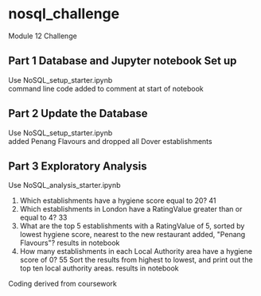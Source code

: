 # nosql_challenge
Module 12 Challenge
## Part 1 Database and Jupyter notebook Set up
Use NoSQL_setup_starter.ipynb    
command line code added to comment at start of notebook 

## Part 2 Update the Database
Use NoSQL_setup_starter.ipynb    
added Penang Flavours and dropped all Dover establishments

## Part 3 Exploratory Analysis
Use NoSQL_analysis_starter.ipynb    
1.	Which establishments have a hygiene score equal to 20? 41
2.	Which establishments in London have a RatingValue greater than or equal to 4? 33
3.	What are the top 5 establishments with a RatingValue of 5, sorted by lowest hygiene score, nearest to the new restaurant added, "Penang Flavours"? results in notebook
4.	How many establishments in each Local Authority area have a hygiene score of 0? 55
 Sort the results from highest to lowest, and print out the top ten local authority areas. results in notebook



Coding derived from coursework
